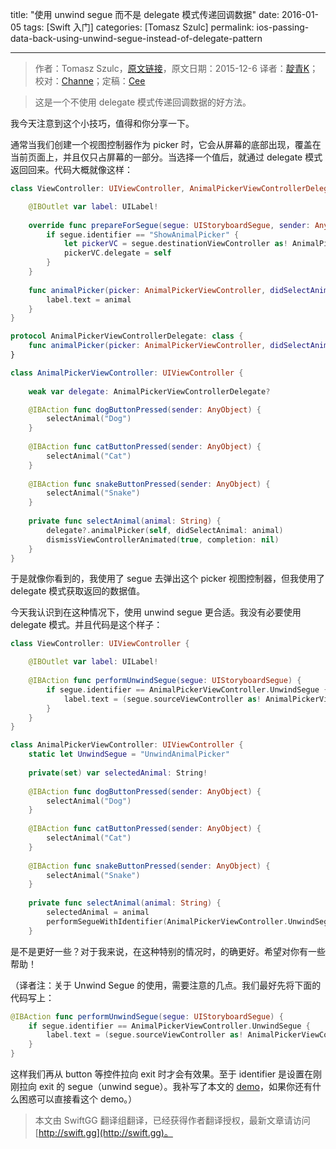 title: "使用 unwind segue 而不是 delegate 模式传递回调数据"
date: 2016-01-05
tags: [Swift 入门]
categories: [Tomasz Szulc]
permalink: ios-passing-data-back-using-unwind-segue-instead-of-delegate-pattern

---
> 作者：Tomasz Szulc，[原文链接](http://szulctomasz.com/ios-passing-data-back-using-unwind-segue-instead-of-delegate-pattern/)，原文日期：2015-12-6
> 译者：[靛青K](http://www.dianqk.org/)；校对：[Channe](undefined)；定稿：[Cee](https://github.com/Cee)
  







<!--此处开始正文-->

> 这是一个不使用 delegate 模式传递回调数据的好方法。

我今天注意到这个小技巧，值得和你分享一下。

<!--more-->

通常当我们创建一个视图控制器作为 picker 时，它会从屏幕的底部出现，覆盖在当前页面上，并且仅只占屏幕的一部分。当选择一个值后，就通过 delegate 模式返回回来。代码大概就像这样：

```swift
class ViewController: UIViewController, AnimalPickerViewControllerDelegate {

    @IBOutlet var label: UILabel!
    
    override func prepareForSegue(segue: UIStoryboardSegue, sender: AnyObject?) {
        if segue.identifier == "ShowAnimalPicker" {
            let pickerVC = segue.destinationViewController as! AnimalPickerViewController
            pickerVC.delegate = self
        }
    }
    
    func animalPicker(picker: AnimalPickerViewController, didSelectAnimal animal: String) {
        label.text = animal
    }
}
```

```swift
protocol AnimalPickerViewControllerDelegate: class {
    func animalPicker(picker: AnimalPickerViewController, didSelectAnimal animal: String)
}

class AnimalPickerViewController: UIViewController {
    
    weak var delegate: AnimalPickerViewControllerDelegate?

    @IBAction func dogButtonPressed(sender: AnyObject) {
        selectAnimal("Dog")
    }
    
    @IBAction func catButtonPressed(sender: AnyObject) {
        selectAnimal("Cat")
    }
    
    @IBAction func snakeButtonPressed(sender: AnyObject) {
        selectAnimal("Snake")
    }
    
    private func selectAnimal(animal: String) {
        delegate?.animalPicker(self, didSelectAnimal: animal)
        dismissViewControllerAnimated(true, completion: nil)
    }
}
```

于是就像你看到的，我使用了 segue 去弹出这个 picker 视图控制器，但我使用了 delegate 模式获取返回的数据值。

今天我认识到在这种情况下，使用 unwind segue 更合适。我没有必要使用 delegate 模式。并且代码是这个样子：

```swift
class ViewController: UIViewController {

    @IBOutlet var label: UILabel!
    
    @IBAction func performUnwindSegue(segue: UIStoryboardSegue) {
        if segue.identifier == AnimalPickerViewController.UnwindSegue {
            label.text = (segue.sourceViewController as! AnimalPickerViewController).selectedAnimal
        }
    }
}
```

```swift
class AnimalPickerViewController: UIViewController {
    static let UnwindSegue = "UnwindAnimalPicker"
    
    private(set) var selectedAnimal: String!
    
    @IBAction func dogButtonPressed(sender: AnyObject) {
        selectAnimal("Dog")
    }
    
    @IBAction func catButtonPressed(sender: AnyObject) {
        selectAnimal("Cat")
    }
    
    @IBAction func snakeButtonPressed(sender: AnyObject) {
        selectAnimal("Snake")
    }
    
    private func selectAnimal(animal: String) {
        selectedAnimal = animal
        performSegueWithIdentifier(AnimalPickerViewController.UnwindSegue, sender: nil)
    }
```

是不是更好一些？对于我来说，在这种特别的情况时，的确更好。希望对你有一些帮助！

（译者注：关于 Unwind Segue 的使用，需要注意的几点。我们最好先将下面的代码写上：

```swift
@IBAction func performUnwindSegue(segue: UIStoryboardSegue) {
    if segue.identifier == AnimalPickerViewController.UnwindSegue {
        label.text = (segue.sourceViewController as! AnimalPickerViewController).selectedAnimal
    }
}
```

这样我们再从 button 等控件拉向 exit 时才会有效果。至于 identifier 是设置在刚刚拉向 exit 的 segue（unwind segue）。我补写了本文的 [demo](http://github.com/DianQK/StudyUnwindSegue)，如果你还有什么困惑可以直接看这个 demo。）
> 本文由 SwiftGG 翻译组翻译，已经获得作者翻译授权，最新文章请访问 [http://swift.gg](http://swift.gg)。